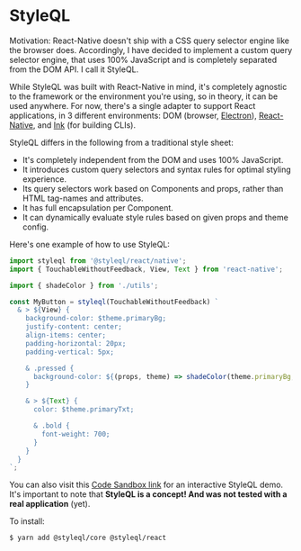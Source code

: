 # StyleQL

Motivation: React-Native doesn't ship with a CSS query selector engine like the browser does. Accordingly, I have decided to implement a custom query selector engine, that uses 100% JavaScript and is completely separated from the DOM API. I call it StyleQL.

While StyleQL was built with React-Native in mind, it's completely agnostic to the framework or the environment you're using, so in theory, it can be used anywhere. For now, there's a single adapter to support React applications, in 3 different environments: DOM (browser, [Electron](https://www.electronjs.org/)), [React-Native](https://reactnative.dev/), and [Ink](https://github.com/vadimdemedes/ink) (for building CLIs).

StyleQL differs in the following from a traditional style sheet:

- It's completely independent from the DOM and uses 100% JavaScript.
- It introduces custom query selectors and syntax rules for optimal styling experience.
- Its query selectors work based on Components and props, rather than HTML tag-names and attributes.
- It has full encapsulation per Component.
- It can dynamically evaluate style rules based on given props and theme config.

Here's one example of how to use StyleQL:

```jsx
import styleql from '@styleql/react/native';
import { TouchableWithoutFeedback, View, Text } from 'react-native';

import { shadeColor } from './utils';

const MyButton = styleql(TouchableWithoutFeedback) `
  & > ${View} {
    background-color: $theme.primaryBg;
    justify-content: center;
    align-items: center;
    padding-horizontal: 20px;
    padding-vertical: 5px;

    & .pressed {
      background-color: ${(props, theme) => shadeColor(theme.primaryBg, .5)};
    }

    & > ${Text} {
      color: $theme.primaryTxt;

      & .bold {
        font-weight: 700;
      }
    }
  }
`;
```

You can also visit this [Code Sandbox link](https://codesandbox.io/s/react-styleql-testjs-02wh1) for an interactive StyleQL demo. It's important to note that **StyleQL is a concept! And was not tested with a real application** (yet).

To install:

    $ yarn add @styleql/core @styleql/react
